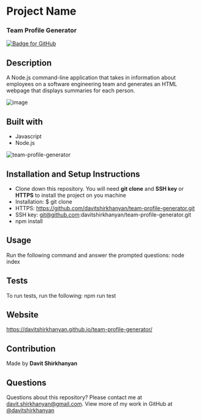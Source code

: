 # Project Name

### Team Profile Generator
[![Badge for GitHub](https://img.shields.io/github/languages/top/davitshirkhanyan/team-profile-generator?style=flat&logo=appveyor)](https://davitshirkhanyan.github.io/team-profile-generator)

## Description

A Node.js command-line application that takes in information about employees on a software engineering team and generates an HTML webpage that displays summaries for each person.

![image](https://user-images.githubusercontent.com/74809116/108664707-27f9f900-7488-11eb-861b-e2c2aa4239c0.png)

## Built with

* Javascript
* Node.js

![team-profile-generator](https://user-images.githubusercontent.com/74809116/108668159-7fe82e00-748f-11eb-95dd-11dddddf6cdb.gif)

## Installation and Setup Instructions

* Clone down this repository. You will need **git clone** and **SSH key** or **HTTPS** to install the project on you machine
* Installation: $ git clone 
* HTTPS: https://github.com/davitshirkhanyan/team-profile-generator.git
* SSH key: git@github.com:davitshirkhanyan/team-profile-generator.git
* npm install

## Usage

Run the following command and answer the prompted questions: node index

## Tests

To run tests, run the following:
npm run test

## Website

https://davitshirkhanyan.github.io/team-profile-generator/

## Contribution
Made by **Davit Shirkhanyan**

## Questions

Questions about this repository? Please contact me at [davit.shirkhanyan@gmail.com](mailto:davit.shirkhanyan@gmail.com). 
View more of my work in GitHub at [@davitshirkhanyan](https://github.com/davitshirkhanyan)

